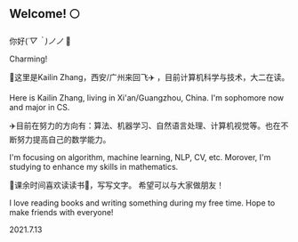 ## Welcome! 🌕

你好(*´▽｀)ノノ* 👋

Charming!

🌟这里是Kailin Zhang，西安/广州来回飞✈️ ，目前计算机科学与技术，大二在读。

Here is Kailin Zhang, living in Xi'an/Guangzhou, China. I'm sophomore now and major in CS. 


✈️目前在努力的方向有：算法、机器学习、自然语言处理、计算机视觉等。也在不断努力提高自己的数学能力。

I'm focusing on algorithm, machine learning, NLP, CV, etc. Morover, I'm studying to enhance my skills in mathematics.

🌙课余时间喜欢读读书📖，写写文字。 希望可以与大家做朋友！

I love reading books and writing something during my free time. Hope to make friends with everyone!

2021.7.13
